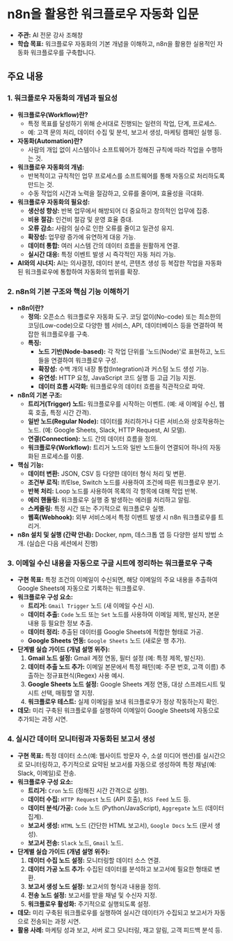 # n8n을 활용한 워크플로우 자동화 입문

- **주관:** AI 전문 강사 조해창
- **학습 목표:** 워크플로우 자동화의 기본 개념을 이해하고, n8n을 활용한 실용적인 자동화 워크플로우를 구축합니다.

## 주요 내용

### 1. 워크플로우 자동화의 개념과 필요성

*   **워크플로우(Workflow)란?**
    *   특정 목표를 달성하기 위해 순서대로 진행되는 일련의 작업, 단계, 프로세스.
    *   예: 고객 문의 처리, 데이터 수집 및 분석, 보고서 생성, 마케팅 캠페인 실행 등.
*   **자동화(Automation)란?**
    *   사람의 개입 없이 시스템이나 소프트웨어가 정해진 규칙에 따라 작업을 수행하는 것.
*   **워크플로우 자동화의 개념:**
    *   반복적이고 규칙적인 업무 프로세스를 소프트웨어를 통해 자동으로 처리하도록 만드는 것.
    *   수동 작업의 시간과 노력을 절감하고, 오류를 줄이며, 효율성을 극대화.
*   **워크플로우 자동화의 필요성:**
    *   **생산성 향상:** 반복 업무에서 해방되어 더 중요하고 창의적인 업무에 집중.
    *   **비용 절감:** 인건비 절감 및 운영 효율 증대.
    *   **오류 감소:** 사람의 실수로 인한 오류를 줄이고 일관성 유지.
    *   **확장성:** 업무량 증가에 유연하게 대응 가능.
    *   **데이터 통합:** 여러 시스템 간의 데이터 흐름을 원활하게 연결.
    *   **실시간 대응:** 특정 이벤트 발생 시 즉각적인 자동 처리 가능.
*   **AI와의 시너지:** AI는 의사결정, 데이터 분석, 콘텐츠 생성 등 복잡한 작업을 자동화된 워크플로우에 통합하여 자동화의 범위를 확장.

### 2. n8n의 기본 구조와 핵심 기능 이해하기

*   **n8n이란?**
    *   **정의:** 오픈소스 워크플로우 자동화 도구. 코딩 없이(No-code) 또는 최소한의 코딩(Low-code)으로 다양한 웹 서비스, API, 데이터베이스 등을 연결하여 복잡한 워크플로우를 구축.
    *   **특징:**
        *   **노드 기반(Node-based):** 각 작업 단위를 '노드(Node)'로 표현하고, 노드들을 연결하여 워크플로우 구성.
        *   **확장성:** 수백 개의 내장 통합(Integration)과 커스텀 노드 생성 기능.
        *   **유연성:** HTTP 요청, JavaScript 코드 실행 등 고급 기능 지원.
        *   **데이터 흐름 시각화:** 워크플로우의 데이터 흐름을 직관적으로 파악.
*   **n8n의 기본 구조:**
    *   **트리거(Trigger) 노드:** 워크플로우를 시작하는 이벤트. (예: 새 이메일 수신, 웹훅 호출, 특정 시간 간격).
    *   **일반 노드(Regular Node):** 데이터를 처리하거나 다른 서비스와 상호작용하는 노드. (예: Google Sheets, Slack, HTTP Request, AI 모델).
    *   **연결(Connection):** 노드 간의 데이터 흐름을 정의.
    *   **워크플로우(Workflow):** 트리거 노드와 일반 노드들이 연결되어 하나의 자동화된 프로세스를 이룸.
*   **핵심 기능:**
    *   **데이터 변환:** JSON, CSV 등 다양한 데이터 형식 처리 및 변환.
    *   **조건부 로직:** If/Else, Switch 노드를 사용하여 조건에 따른 워크플로우 분기.
    *   **반복 처리:** Loop 노드를 사용하여 목록의 각 항목에 대해 작업 반복.
    *   **에러 핸들링:** 워크플로우 실행 중 발생하는 에러를 처리하고 알림.
    *   **스케줄링:** 특정 시간 또는 주기적으로 워크플로우 실행.
    *   **웹훅(Webhook):** 외부 서비스에서 특정 이벤트 발생 시 n8n 워크플로우를 트리거.
*   **n8n 설치 및 실행 (간략 안내):** Docker, npm, 데스크톱 앱 등 다양한 설치 방법 소개. (실습은 다음 세션에서 진행)

### 3. 이메일 수신 내용을 자동으로 구글 시트에 정리하는 워크플로우 구축

*   **구현 목표:** 특정 조건의 이메일이 수신되면, 해당 이메일의 주요 내용을 추출하여 Google Sheets에 자동으로 기록하는 워크플로우.
*   **워크플로우 구성 요소:**
    *   **트리거:** `Gmail Trigger` 노드 (새 이메일 수신 시).
    *   **데이터 추출:** `Code` 노드 또는 `Set` 노드를 사용하여 이메일 제목, 발신자, 본문 내용 등 필요한 정보 추출.
    *   **데이터 정리:** 추출된 데이터를 Google Sheets에 적합한 형태로 가공.
    *   **Google Sheets 연동:** `Google Sheets` 노드 (새로운 행 추가).
*   **단계별 실습 가이드 (개념 설명 위주):**
    1.  **Gmail 노드 설정:** Gmail 계정 연동, 필터 설정 (예: 특정 제목, 발신자).
    2.  **데이터 추출 노드 추가:** 이메일 본문에서 특정 패턴(예: 주문 번호, 고객 이름) 추출하는 정규표현식(Regex) 사용 예시.
    3.  **Google Sheets 노드 설정:** Google Sheets 계정 연동, 대상 스프레드시트 및 시트 선택, 매핑할 열 지정.
    4.  **워크플로우 테스트:** 실제 이메일을 보내 워크플로우가 정상 작동하는지 확인.
*   **데모:** 미리 구축된 워크플로우를 실행하여 이메일이 Google Sheets에 자동으로 추가되는 과정 시연.

### 4. 실시간 데이터 모니터링과 자동화된 보고서 생성

*   **구현 목표:** 특정 데이터 소스(예: 웹사이트 방문자 수, 소셜 미디어 멘션)를 실시간으로 모니터링하고, 주기적으로 요약된 보고서를 자동으로 생성하여 특정 채널(예: Slack, 이메일)로 전송.
*   **워크플로우 구성 요소:**
    *   **트리거:** `Cron` 노드 (정해진 시간 간격으로 실행).
    *   **데이터 수집:** `HTTP Request` 노드 (API 호출), `RSS Feed` 노드 등.
    *   **데이터 분석/가공:** `Code` 노드 (Python/JavaScript), `Aggregate` 노드 (데이터 집계).
    *   **보고서 생성:** `HTML` 노드 (간단한 HTML 보고서), `Google Docs` 노드 (문서 생성).
    *   **보고서 전송:** `Slack` 노드, `Gmail` 노드.
*   **단계별 실습 가이드 (개념 설명 위주):**
    1.  **데이터 수집 노드 설정:** 모니터링할 데이터 소스 연결.
    2.  **데이터 가공 노드 추가:** 수집된 데이터를 분석하고 보고서에 필요한 형태로 변환.
    3.  **보고서 생성 노드 설정:** 보고서의 형식과 내용을 정의.
    4.  **전송 노드 설정:** 보고서를 받을 채널 및 수신자 지정.
    5.  **워크플로우 활성화:** 주기적으로 실행되도록 설정.
*   **데모:** 미리 구축된 워크플로우를 실행하여 실시간 데이터가 수집되고 보고서가 자동으로 전송되는 과정 시연.
*   **활용 사례:** 마케팅 성과 보고, 서버 로그 모니터링, 재고 알림, 고객 피드백 분석 등.